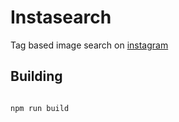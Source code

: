 # Instasearch
Tag based image search on [instagram](http://www.instagram.com)

## Building

```javascript

npm run build

```

